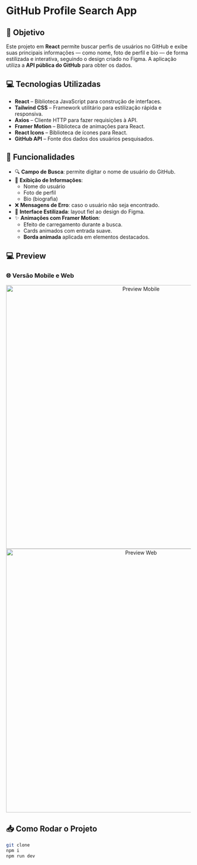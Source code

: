 # GitHub Profile Search App

## 📌 Objetivo

Este projeto em **React** permite buscar perfis de usuários no GitHub e exibe suas principais informações — como nome, foto de perfil e bio — de forma estilizada e interativa, seguindo o design criado no Figma. A aplicação utiliza a **API pública do GitHub** para obter os dados.

## 💻 Tecnologias Utilizadas

- **React** – Biblioteca JavaScript para construção de interfaces.
- **Tailwind CSS** – Framework utilitário para estilização rápida e responsiva.
- **Axios** – Cliente HTTP para fazer requisições à API.
- **Framer Motion** – Biblioteca de animações para React.
- **React Icons** – Biblioteca de ícones para React.
- **GitHub API** – Fonte dos dados dos usuários pesquisados.

## 🔑 Funcionalidades

- 🔍 **Campo de Busca**: permite digitar o nome de usuário do GitHub.
- 📄 **Exibição de Informações**:
  - Nome do usuário
  - Foto de perfil
  - Bio (biografia)
- ❌ **Mensagens de Erro**: caso o usuário não seja encontrado.
- 🎨 **Interface Estilizada**: layout fiel ao design do Figma.
- ✨ **Animações com Framer Motion**:
  - Efeito de carregamento durante a busca.
  - Cards animados com entrada suave.
  - **Borda animada** aplicada em elementos destacados.

## 💻 Preview

### 🌐 Versão Mobile e Web

<div align="center">
  <img src="https://github.com/user-attachments/assets/d2fba866-312a-48db-8cc3-8205a3424200" alt="Preview Mobile" width="720"/>
  <br/>
  <img src="https://github.com/user-attachments/assets/c15d0a5b-5217-4f94-b52b-403a92ecf66e" alt="Preview Web" width="720"/>
</div>

## 📥 Como Rodar o Projeto

```bash
git clone 
npm i
npm run dev
